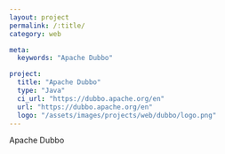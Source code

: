 ```yaml
---
layout: project
permalink: /:title/
category: web

meta:
  keywords: "Apache Dubbo"

project:
  title: "Apache Dubbo"
  type: "Java"
  ci_url: "https://dubbo.apache.org/en"
  url: "https://dubbo.apache.org/en"
  logo: "/assets/images/projects/web/dubbo/logo.png"
---
```


<p>Apache Dubbo</p>
